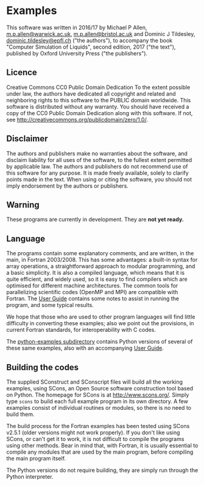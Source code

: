 # Examples
This software was written in 2016/17
by Michael P Allen, m.p.allen@warwick.ac.uk, m.p.allen@bristol.ac.uk
and Dominic J Tildesley, dominic.tildesley@epfl.ch ("the authors"),
to accompany the book "Computer Simulation of Liquids", second edition, 2017 ("the text"),
published by Oxford University Press ("the publishers").

## Licence
Creative Commons CC0 Public Domain Dedication
To the extent possible under law, the authors have dedicated all copyright and related
and neighboring rights to this software to the PUBLIC domain worldwide.
This software is distributed without any warranty.
You should have received a copy of the CC0 Public Domain Dedication along with this software.
If not, see <http://creativecommons.org/publicdomain/zero/1.0/>.

## Disclaimer
The authors and publishers make no warranties about the software, and disclaim liability
for all uses of the software, to the fullest extent permitted by applicable law.
The authors and publishers do not recommend use of this software for any purpose.
It is made freely available, solely to clarify points made in the text.
When using or citing the software, you should not imply endorsement by the authors or publishers.

## Warning
These programs are currently in development. They are __not yet ready.__

## Language
The programs contain some explanatory comments, and
are written, in the main, in Fortran 2003/2008.
This has some advantages:
a built-in syntax for array operations,
a straightforward approach to modular programming,
and a basic simplicity.
It is also a compiled language,
which means that it is quite efficient,
and widely used,
so it is easy to find compilers which are
optimised for different machine architectures.
The common tools for parallelizing scientific codes
(OpenMP and MPI)
are compatible with Fortran.
The [User Guide](./GUIDE.md) contains some notes to assist in running the program,
and some typical results.

We hope that those who are used to other program languages
will find little difficulty in converting these examples;
also we point out the provisions,
in current Fortran standards,
for interoperability with C codes.

The [python-examples subdirectory](./python_examples) contains Python versions
of several of these same examples, also with an accompanying
[User Guide](./python_examples/GUIDE.md).

## Building the codes
The supplied SConstruct and SConscript files
will build all the working examples,
using SCons,
an Open Source software construction tool based on Python.
The homepage for SCons is at http://www.scons.org/.
Simply type `scons` to build each full example program in its own directory.
A few examples consist of individual routines or modules,
so there is no need to build them.

The build process for the Fortran examples has been tested using SCons v2.5.1
(older versions might not work properly).
If you don't like using SCons, or can't get it to work,
it is not difficult to compile the programs using other methods.
Bear in mind that, with Fortran, it is usually essential to compile any
modules that are used by the main program, before compiling the main program itself.

The Python versions do not require building, they are simply run through the Python interpreter.
